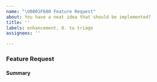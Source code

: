 ```yaml
---
name: "\U0001F680 Feature Request"
about: You have a neat idea that should be implemented?
title: ''
labels: enhancement, 0. to triage
assignees: ''

---
```


### Feature Request

<!-- Fill in the relevant information below to help triage your issue. -->

#### Summary

<!-- Provide a summary of the feature you would like to see implemented. -->
